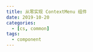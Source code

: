 ```yaml
---
title: 从零实现 ContextMenu 组件
date: 2019-10-20
categories:
  - [cs, common]
tags:
  - component
---
```

